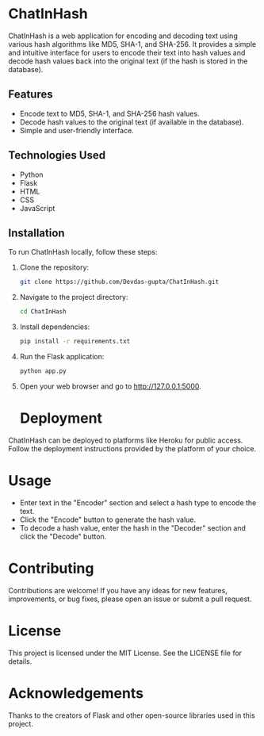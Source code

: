 # ChatInHash

ChatInHash is a web application for encoding and decoding text using various hash algorithms like MD5, SHA-1, and SHA-256. It provides a simple and intuitive interface for users to encode their text into hash values and decode hash values back into the original text (if the hash is stored in the database).

## Features

- Encode text to MD5, SHA-1, and SHA-256 hash values.
- Decode hash values to the original text (if available in the database).
- Simple and user-friendly interface.

## Technologies Used

- Python
- Flask
- HTML
- CSS
- JavaScript

## Installation

To run ChatInHash locally, follow these steps:

1. Clone the repository:
   ```bash
   git clone https://github.com/Devdas-gupta/ChatInHash.git
2. Navigate to the project directory:
   ```bash
   cd ChatInHash
3. Install dependencies:
   ```bash
   pip install -r requirements.txt
4. Run the Flask application:
   ```bash
   python app.py
5. Open your web browser and go to http://127.0.0.1:5000.
   # Deployment

ChatInHash can be deployed to platforms like Heroku for public access. Follow the deployment instructions provided by the platform of your choice.

# Usage

- Enter text in the "Encoder" section and select a hash type to encode the text.
- Click the "Encode" button to generate the hash value.
- To decode a hash value, enter the hash in the "Decoder" section and click the "Decode" button.

# Contributing

Contributions are welcome! If you have any ideas for new features, improvements, or bug fixes, please open an issue or submit a pull request.

# License

This project is licensed under the MIT License. See the LICENSE file for details.

# Acknowledgements

Thanks to the creators of Flask and other open-source libraries used in this project.

   
